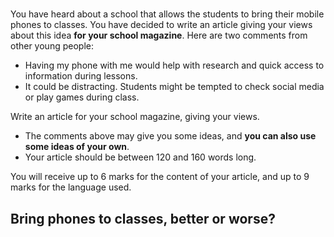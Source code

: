 # 
You have heard about a school that allows the students to bring their mobile phones to classes. You have decided to write an article giving your views about this idea **for your school magazine**. Here are two comments from other young people: 
- Having my phone with me would help with research and quick access to information during lessons. 
- It could be distracting. Students might be tempted to check social media or play games during class. 

Write an article for your school magazine, giving your views. 
- The comments above may give you some ideas, and **you can also use some ideas of your own**.
- Your article should be between 120 and 160 words long.

You will receive up to 6 marks for the content of your article, and up to 9 marks for the language used. 

## Bring phones to classes, better or worse?



